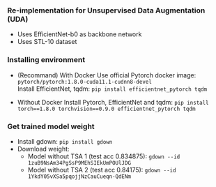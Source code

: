 ### Re-implementation for Unsupervised Data Augmentation (UDA)

- Uses EfficientNet-b0 as backbone network
- Uses STL-10 dataset

### Installing environment

- (Recommand) With Docker
Use official Pytorch docker image: `pytorch/pytorch:1.8.0-cuda11.1-cudnn8-devel`  
Install EfficientNet, tqdm: `pip install efficientnet_pytorch tqdm`  

- Without Docker
Install Pytorch, EfficientNet and tqdm: `pip install torch==1.8.0 torchvision==0.9.0 efficientnet_pytorch tqdm`  

### Get trained model weight

- Install gdown: `pip install gdown`  
- Download weight:  
    - Model without TSA 1 (test acc 0.834875): `gdown --id 1zuB9NsAm34PgSsP9MEhSIEkUmPOUlJDG`  
    - Model without TSA 2 (test acc 0.84175): `gdown --id 1YkdY05vXSa5pqojjNzCauCueqn-QdENm`
